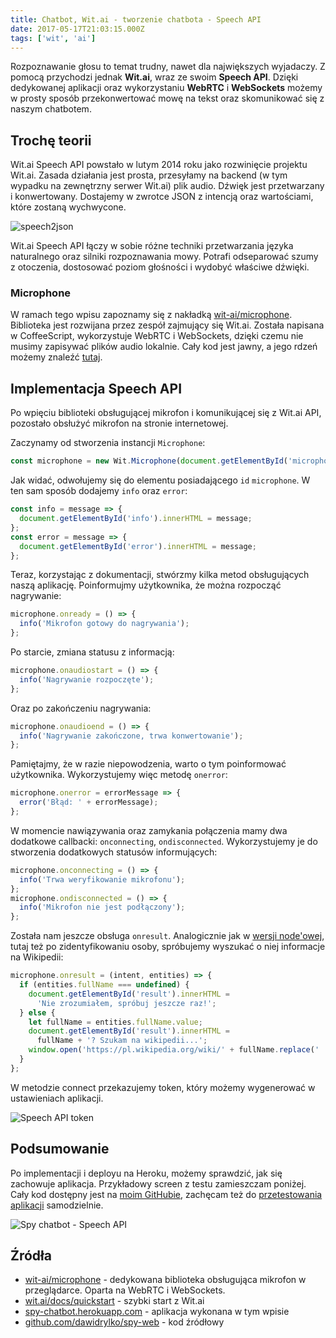 ```yaml
---
title: Chatbot, Wit.ai - tworzenie chatbota - Speech API
date: 2017-05-17T21:03:15.000Z
tags: ['wit', 'ai']
---
```


Rozpoznawanie głosu to temat trudny, nawet dla największych wyjadaczy. Z pomocą przychodzi jednak **Wit.ai**, wraz ze swoim **Speech API**. Dzięki dedykowanej aplikacji oraz wykorzystaniu **WebRTC** i **WebSockets** możemy w prosty sposób przekonwertować mowę na tekst oraz skomunikować się z naszym chatbotem.

## Trochę teorii

Wit.ai Speech API powstało w lutym 2014 roku jako rozwinięcie projektu Wit.ai. Zasada działania jest prosta, przesyłamy na backend (w tym wypadku na zewnętrzny serwer Wit.ai) plik audio. Dźwięk jest przetwarzany i konwertowany. Dostajemy w zwrotce JSON z intencją oraz wartościami, które zostaną wychwycone.

![speech2json](./speech2json.png)

Wit.ai Speech API łączy w sobie różne techniki przetwarzania języka naturalnego oraz silniki rozpoznawania mowy. Potrafi odseparować szumy z otoczenia, dostosować poziom głośności i wydobyć właściwe dźwięki.

### Microphone

W ramach tego wpisu zapoznamy się z nakładką [wit-ai/microphone](https://github.com/wit-ai/microphone). Biblioteka jest rozwijana przez zespół zajmujący się Wit.ai. Została napisana w CoffeeScript, wykorzystuje WebRTC i WebSockets, dzięki czemu nie musimy zapisywać plików audio lokalnie. Cały kod jest jawny, a jego rdzeń możemy znaleźć [tutaj](https://github.com/wit-ai/microphone/blob/master/app/coffee/microphone.coffee).

## Implementacja Speech API

Po wpięciu biblioteki obsługującej mikrofon i komunikującej się z Wit.ai API, pozostało obsłużyć mikrofon na stronie internetowej.

Zaczynamy od stworzenia instancji `Microphone`:

```javascript
const microphone = new Wit.Microphone(document.getElementById('microphone'));
```

Jak widać, odwołujemy się do elementu posiadającego `id` `microphone`. W ten sam sposób dodajemy `info` oraz `error`:

```javascript
const info = message => {
  document.getElementById('info').innerHTML = message;
};
const error = message => {
  document.getElementById('error').innerHTML = message;
};
```

Teraz, korzystając z dokumentacji, stwórzmy kilka metod obsługujących naszą aplikację. Poinformujmy użytkownika, że można rozpocząć nagrywanie:

```javascript
microphone.onready = () => {
  info('Mikrofon gotowy do nagrywania');
};
```

Po starcie, zmiana statusu z informacją:

```javascript
microphone.onaudiostart = () => {
  info('Nagrywanie rozpoczęte');
};
```

Oraz po zakończeniu nagrywania:

```javascript
microphone.onaudioend = () => {
  info('Nagrywanie zakończone, trwa konwertowanie');
};
```

Pamiętajmy, że w razie niepowodzenia, warto o tym poinformować użytkownika. Wykorzystujemy więc metodę `onerror`:

```javascript
microphone.onerror = errorMessage => {
  error('Błąd: ' + errorMessage);
};
```

W momencie nawiązywania oraz zamykania połączenia mamy dwa dodatkowe callbacki: `onconnecting`, `ondisconnected`. Wykorzystujemy je do stworzenia dodatkowych statusów informujących:

```javascript
microphone.onconnecting = () => {
  info('Trwa weryfikowanie mikrofonu');
};
microphone.ondisconnected = () => {
  info('Mikrofon nie jest podłączony');
};
```

Została nam jeszcze obsługa `onresult`. Analogicznie jak w [wersji node'owej](/chatbot-wit-ai-tworzenie-chatbota-wit-node-js-sdk/), tutaj też po zidentyfikowaniu osoby, spróbujemy wyszukać o niej informacje na Wikipedii:

```javascript
microphone.onresult = (intent, entities) => {
  if (entities.fullName === undefined) {
    document.getElementById('result').innerHTML =
      'Nie zrozumiałem, spróbuj jeszcze raz!';
  } else {
    let fullName = entities.fullName.value;
    document.getElementById('result').innerHTML =
      fullName + '? Szukam na wikipedii...';
    window.open('https://pl.wikipedia.org/wiki/' + fullName.replace(' ', '_'));
  }
};
```

W metodzie connect przekazujemy token, który możemy wygenerować w ustawieniach aplikacji.

![Speech API token](./Zrzut-ekranu-2017-05-17-o-22.28.47.png)

## Podsumowanie

Po implementacji i deployu na Heroku, możemy sprawdzić, jak się zachowuje aplikacja. Przykładowy screen z testu zamieszczam poniżej. Cały kod dostępny jest na [moim GitHubie](https://github.com/dawidrylko/spy-web), zachęcam też do [przetestowania aplikacji](https://spy-chatbot.herokuapp.com/) samodzielnie.

![Spy chatbot - Speech API](./Zrzut-ekranu-2017-05-17-o-22.44.56.png)

## Źródła

- [wit-ai/microphone](https://github.com/wit-ai/microphone) - dedykowana biblioteka obsługująca mikrofon w przeglądarce. Oparta na WebRTC i WebSockets.
- [wit.ai/docs/quickstart](https://wit.ai/docs/quickstart) - szybki start z Wit.ai
- [spy-chatbot.herokuapp.com](https://spy-chatbot.herokuapp.com/) - aplikacja wykonana w tym wpisie
- [github.com/dawidrylko/spy-web](https://github.com/dawidrylko/spy-web) - kod źródłowy
